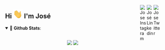 <a href="https://twitter.com/kikeex_" target="_blank" rel="nofollow"><img align="right" alt="Jose Twitter" width="22px" src="https://cdn.jsdelivr.net/npm/simple-icons@v3/icons/twitter.svg" /></a><a href="https://www.linkedin.com/in/jose-oberto/" target="_blank" rel="nofollow"><img align="right" alt="José Linkedin" width="22px" src="https://cdn.jsdelivr.net/npm/simple-icons@v3/icons/linkedin.svg" /></a><a href="https://www.instagram.com/kikeex_" target="_blank" rel="nofollow"><img align="right" alt="Jose Instagram" width="22px" src="https://cdn.jsdelivr.net/npm/simple-icons@v3/icons/instagram.svg" /></a>

## Hi <img src="https://raw.githubusercontent.com/ABSphreak/ABSphreak/master/gifs/Hi.gif" width="30px"> I'm José
<details open>
 <summary> 🚀 <b>Github Stats</b>: </summary>
<br>
<p align = "center">
  <img src = "https://github-readme-stats.vercel.app/api?username=kikeex&show_icons=true&count_private=true&theme=dracula&line_height=30">
  <img src = "https://github-readme-stats.vercel.app/api/top-langs/?username=kikeex&theme=dracula&line_height=28&langs_count=3">
</p>
</details>


